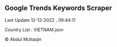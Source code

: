 

## Google Trends Keywords Scraper 
 
Last Update 12-12-2022 , 09:44:11

Country List :
VIETNAM.json



© Abdul Muttaqin 
